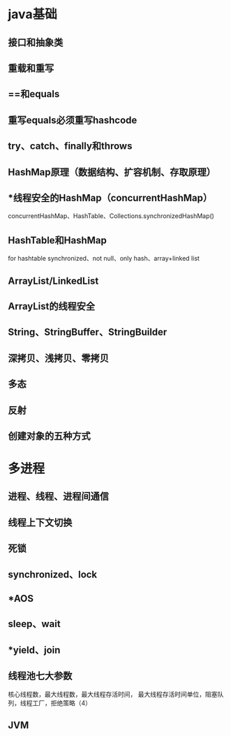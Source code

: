 # java基础
## 接口和抽象类
## 重载和重写
## \==和equals
## 重写equals必须重写hashcode
## try、catch、finally和throws
## HashMap原理（数据结构、扩容机制、存取原理）
## \*线程安全的HashMap（concurrentHashMap）
concurrentHashMap、HashTable、Collections.synchronizedHashMap()
## HashTable和HashMap
for hashtable
synchronized、not null、only hash、array+linked list
## ArrayList/LinkedList
## ArrayList的线程安全
## String、StringBuffer、StringBuilder
## 深拷贝、浅拷贝、零拷贝
## 多态
## 反射
## 创建对象的五种方式
# 多进程
## 进程、线程、进程间通信
## 线程上下文切换
## 死锁
## synchronized、lock
## \*AOS
## sleep、wait
## \*yield、join
## 线程池七大参数
核心线程数，最大线程数，最大线程存活时间，
最大线程存活时间单位，阻塞队列，线程工厂，拒绝策略（4）
## JVM
